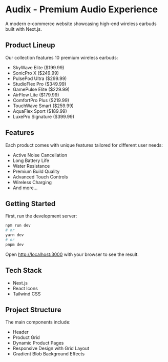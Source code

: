 # Audix - Premium Audio Experience

A modern e-commerce website showcasing high-end wireless earbuds built with Next.js.

## Product Lineup

Our collection features 10 premium wireless earbuds:

- SkyWave Elite ($199.99)
- SonicPro X ($249.99)
- PulsePod Ultra ($299.99)
- StudioFlex Pro ($349.99)
- GamePulse Elite ($229.99)
- AirFlow Lite ($179.99)
- ComfortPro Plus ($219.99)
- TouchWave Smart ($259.99)
- AquaFlex Sport ($189.99)
- LuxePro Signature ($399.99)

## Features

Each product comes with unique features tailored for different user needs:
- Active Noise Cancellation
- Long Battery Life
- Water Resistance
- Premium Build Quality
- Advanced Touch Controls
- Wireless Charging
- And more...

## Getting Started

First, run the development server:

```bash
npm run dev
# or
yarn dev
# or
pnpm dev
```

Open [http://localhost:3000](http://localhost:3000) with your browser to see the result.

## Tech Stack

- Next.js
- React Icons
- Tailwind CSS

## Project Structure

The main components include:
- Header
- Product Grid
- Dynamic Product Pages
- Responsive Design with Grid Layout
- Gradient Blob Background Effects
